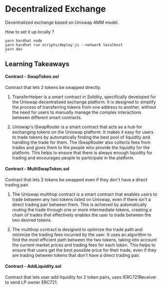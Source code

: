 # Decentralized Exchange

Decentralized exchange based on Uniswap AMM model.

How to set it up locally ?

```
yarn hardhat node
yarn hardhat run scripts/deploy.js --network localhost
yarn dev
```

## Learning Takeaways

#### Contract - SwapToken.sol

Contract that lets 2 tokens be swapped directly.

1. TransferHelper is a smart contract in Solidity, specifically developed for the Uniswap decentralized exchange platform. It is designed to simplify the process of transferring tokens from one address to another, without the need for users to manually manage the complex interactions between different smart contracts.

2. Uniswap's iSwapRouter is a smart contract that acts as a hub for exchanging tokens on the Uniswap platform. It makes it easy for users to trade tokens by automatically finding the best pool of liquidity and handling the trade for them. The iSwapRouter also collects fees from trades and gives them to the people who provide the liquidity for the platform. This helps to ensure that there is always enough liquidity for trading and encourages people to participate in the platform.

#### Contract - MultiSwapToken.sol

Contract that lets 2 tokens be swapped even if they don't have a direct trading pair.

1. The Uniswap multihop contract is a smart contract that enables users to trade between any two tokens listed on Uniswap, even if there isn't a direct trading pair between them. This is achieved by automatically routing the trade through one or more intermediate tokens, creating a chain of trades that effectively enables the user to trade between the two desired tokens.

2. The multihop contract is designed to optimize the trade path and minimize the trading fees incurred by the user. It uses an algorithm to find the most efficient path between the two tokens, taking into account the current market prices and trading fees for each token. This helps to ensure that users get the best possible price for their trade, even if they are trading between tokens that don't have a direct trading pair.

#### Contract - AddLiquidity.sol

Contract that lets user add liquidity for 2 token pairs, uses IERC721Receiver to send LP owner ERC721.
